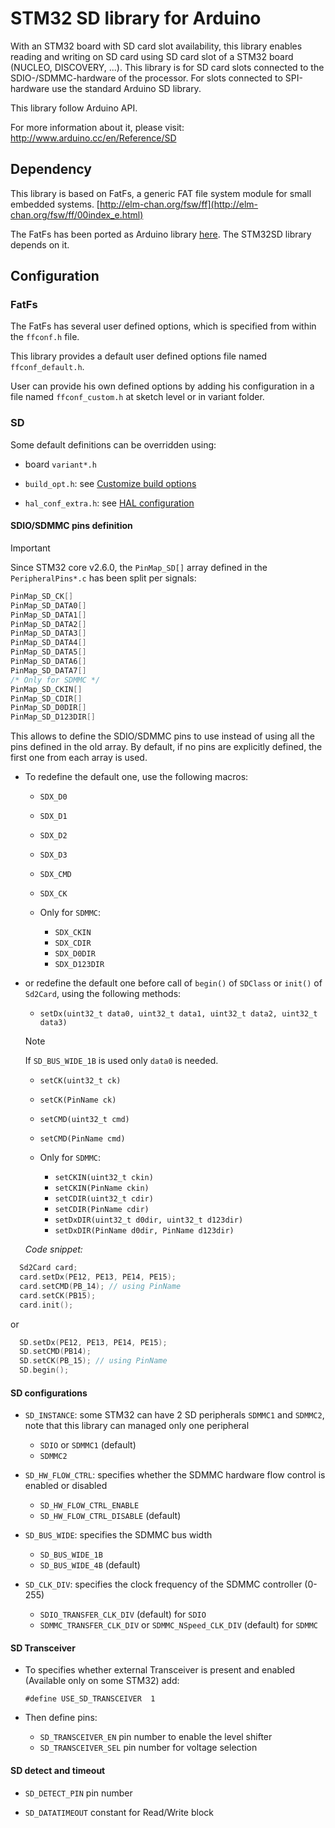 # STM32 SD library for Arduino

With an STM32 board with SD card slot availability, this library enables
reading and writing on SD card using SD card slot of a STM32 board (NUCLEO, DISCOVERY, ...).
This library is for SD card slots connected to the SDIO-/SDMMC-hardware of the processor.
For slots connected to SPI-hardware use the standard Arduino SD library.

This library follow Arduino API.

For more information about it, please visit:
http://www.arduino.cc/en/Reference/SD

## Dependency

This library is based on FatFs, a generic FAT file system module for small embedded systems.
[http://elm-chan.org/fsw/ff](http://elm-chan.org/fsw/ff/00index_e.html)

The FatFs has been ported as Arduino library [here](https://github.com/stm32duino/FatFs).
The STM32SD library depends on it.

## Configuration

### FatFs
The FatFs has several user defined options, which is specified from within the `ffconf.h` file.

This library provides a default user defined options file named `ffconf_default.h`.

User can provide his own defined options by adding his configuration in a file named
`ffconf_custom.h` at sketch level or in variant folder.

### SD

Some default definitions can be overridden using:
 * board `variant*.h`
 * `build_opt.h`: see [Customize build options](https://github.com/stm32duino/Arduino_Core_STM32/wiki/Customize-build-options-using-build_opt.h)

 * `hal_conf_extra.h`: see [HAL configuration](https://github.com/stm32duino/Arduino_Core_STM32/wiki/HAL-configuration)

#### SDIO/SDMMC pins definition

> [!IMPORTANT]
> Since STM32 core v2.6.0, the `PinMap_SD[]` array defined in the `PeripheralPins*.c` has been split per signals:

```C
PinMap_SD_CK[]
PinMap_SD_DATA0[]
PinMap_SD_DATA1[]
PinMap_SD_DATA2[]
PinMap_SD_DATA3[]
PinMap_SD_DATA4[]
PinMap_SD_DATA5[]
PinMap_SD_DATA6[]
PinMap_SD_DATA7[]
/* Only for SDMMC */
PinMap_SD_CKIN[]
PinMap_SD_CDIR[]
PinMap_SD_D0DIR[]
PinMap_SD_D123DIR[]
```

This allows to define the SDIO/SDMMC pins to use instead of using all the pins defined in the old array.
By default, if no pins are explicitly defined, the first one from each array is used.

* To redefine the default one, use the following macros:

  * `SDX_D0`
  * `SDX_D1`
  * `SDX_D2`
  * `SDX_D3`
  * `SDX_CMD`
  * `SDX_CK`

  * Only for `SDMMC`:
    * `SDX_CKIN`
    * `SDX_CDIR`
    * `SDX_D0DIR`
    * `SDX_D123DIR`

* or redefine the default one before call of `begin()` of `SDClass` or `init()` of `Sd2Card`, using the following methods:

  * `setDx(uint32_t data0, uint32_t data1, uint32_t data2, uint32_t data3)`
  > [!NOTE]
  > If `SD_BUS_WIDE_1B` is used only `data0` is needed.
  * `setCK(uint32_t ck)`
  * `setCK(PinName ck)`
  * `setCMD(uint32_t cmd)`
  * `setCMD(PinName cmd)`

  * Only for `SDMMC`:
    * `setCKIN(uint32_t ckin)`
    * `setCKIN(PinName ckin)`
    * `setCDIR(uint32_t cdir)`
    * `setCDIR(PinName cdir)`
    * `setDxDIR(uint32_t d0dir, uint32_t d123dir)`
    * `setDxDIR(PinName d0dir, PinName d123dir)`

  *Code snippet:*
```C++
  Sd2Card card;
  card.setDx(PE12, PE13, PE14, PE15);
  card.setCMD(PB_14); // using PinName
  card.setCK(PB15);
  card.init();
```
  or
```C++
  SD.setDx(PE12, PE13, PE14, PE15);
  SD.setCMD(PB14);
  SD.setCK(PB_15); // using PinName
  SD.begin();
```

#### SD configurations

* `SD_INSTANCE`: some STM32 can have 2 SD peripherals `SDMMC1` and `SDMMC2`, note that this library can managed only one peripheral
  * `SDIO` or `SDMMC1` (default)
  * `SDMMC2`

* `SD_HW_FLOW_CTRL`: specifies whether the SDMMC hardware flow control is enabled or disabled
  * `SD_HW_FLOW_CTRL_ENABLE`
  * `SD_HW_FLOW_CTRL_DISABLE` (default)

* `SD_BUS_WIDE`: specifies the SDMMC bus width
  * `SD_BUS_WIDE_1B`
  * `SD_BUS_WIDE_4B` (default)

* `SD_CLK_DIV`: specifies the clock frequency of the SDMMC controller (0-255)
  * `SDIO_TRANSFER_CLK_DIV` (default) for `SDIO`
  * `SDMMC_TRANSFER_CLK_DIV` or `SDMMC_NSpeed_CLK_DIV` (default) for `SDMMC`

#### SD Transceiver

* To specifies whether external Transceiver is present and enabled (Available only on some STM32) add:

  `#define USE_SD_TRANSCEIVER  1`
* Then define pins:
  * `SD_TRANSCEIVER_EN` pin number to enable the level shifter
  * `SD_TRANSCEIVER_SEL` pin number for voltage selection

#### SD detect and timeout
* `SD_DETECT_PIN` pin number

* `SD_DATATIMEOUT` constant for Read/Write block

